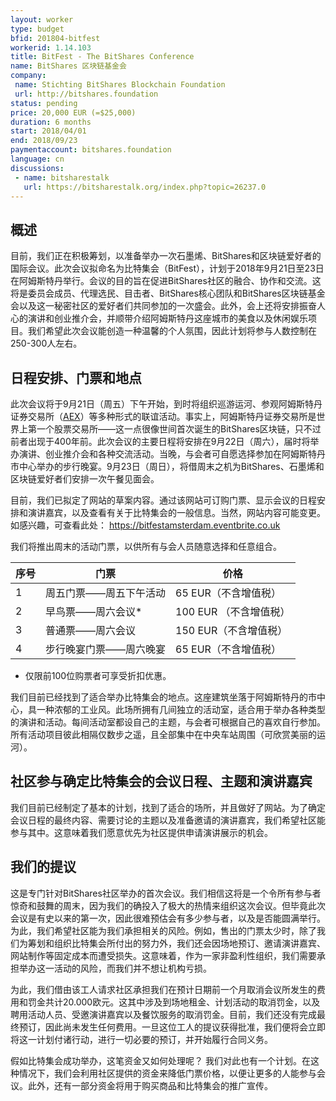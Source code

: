 ```yaml
---
layout: worker
type: budget
bfid: 201804-bitfest
workerid: 1.14.103
title: BitFest - The BitShares Conference
name: BitShares 区块链基金会
company:
 name: Stichting BitShares Blockchain Foundation
 url: http://bitshares.foundation
status: pending
price: 20,000 EUR (=$25,000)
duration: 6 months
start: 2018/04/01
end: 2018/09/23
paymentaccount: bitshares.foundation
language: cn
discussions:
 - name: bitsharestalk
   url: https://bitsharestalk.org/index.php?topic=26237.0
---
```


## 概述
目前，我们正在积极筹划，以准备举办一次石墨烯、BitShares和区块链爱好者的国际会议。此次会议拟命名为比特集会（BitFest），计划于2018年9月21日至23日在阿姆斯特丹举行。会议的目的旨在促进BitShares社区的融合、协作和交流。这将是委员会成员、代理选民、目击者、BitShares核心团队和BitShares区块链基金会以及这一秘密社区的爱好者们共同参加的一次盛会。此外，会上还将安排振奋人心的演讲和创业推介会，并顺带介绍阿姆斯特丹这座城市的美食以及休闲娱乐项目。我们希望此次会议能创造一种温馨的个人氛围，因此计划将参与人数控制在250-300人左右。

## 日程安排、门票和地点
此次会议将于9月21日（周五）下午开始，到时将组织巡游运河、参观阿姆斯特丹证券交易所（[AEX](https://www.aex.nl/amsterdam-exchange-experience)）等多种形式的联谊活动。事实上，阿姆斯特丹证券交易所是世界上第一个股票交易所——这一点很像世间首次诞生的BitShares区块链，只不过前者出现于400年前。此次会议的主要日程将安排在9月22日（周六），届时将举办演讲、创业推介会和各种交流活动。当晚，与会者可自愿选择参加在阿姆斯特丹市中心举办的步行晚宴。9月23日（周日），将借周末之机为BitShares、石墨烯和区块链爱好者们安排一次午餐见面会。

目前，我们已拟定了网站的草案内容。通过该网站可订购门票、显示会议的日程安排和演讲嘉宾，以及查看有关于比特集会的一般信息。当然，网站内容可能变更。如感兴趣，可查看此处： https://bitfestamsterdam.eventbrite.co.uk

我们将推出周末的活动门票，以供所有与会人员随意选择和任意组合。

 | 序号 | 门票 | 价格 |
 | --- | ------ | ----- |
 | 1   | 周五门票——周五下午活动 | 65 EUR（不含增值税）|
 | 2 | 早鸟票——周六会议*  | 100 EUR （不含增值税）| 
 | 3 | 普通票——周六会议  | 150 EUR（不含增值税）|
 | 4 | 步行晚宴门票——周六晚宴 | 65 EUR（不含增值税）|

* 仅限前100位购票者可享受折扣优惠。

我们目前已经找到了适合举办比特集会的地点。这座建筑坐落于阿姆斯特丹的市中心，具一种浓郁的工业风。此场所拥有几间独立的活动室，适合用于举办各种类型的演讲和活动。每间活动室都设自己的主题，与会者可根据自己的喜欢自行参加。所有活动项目彼此相隔仅数步之遥，且全部集中在中央车站周围（可欣赏美丽的运河）。

## 社区参与确定比特集会的会议日程、主题和演讲嘉宾
我们目前已经制定了基本的计划，找到了适合的场所，并且做好了网站。为了确定会议日程的最终内容、需要讨论的主题以及准备邀请的演讲嘉宾，我们希望社区能参与其中。这意味着我们愿意优先为社区提供申请演讲展示的机会。

## 我们的提议
这是专门针对BitShares社区举办的首次会议。我们相信这将是一个令所有参与者惊奇和鼓舞的周末，因为我们的确投入了极大的热情来组织这次会议。但毕竟此次会议是有史以来的第一次，因此很难预估会有多少参与者，以及是否能圆满举行。为此，我们希望社区能为我们承担相关的风险。例如，售出的门票太少时，除了我们为筹划和组织比特集会所付出的努力外，我们还会因场地预订、邀请演讲嘉宾、网站制作等固定成本而遭受损失。这意味着，作为一家非盈利性组织，我们需要承担举办这一活动的风险，而我们并不想让机构亏损。

为此，我们借由该工人请求社区承担我们在预计日期前一个月取消会议所发生的费用和罚金共计20.000欧元。这其中涉及到场地租金、计划活动的取消罚金，以及聘用活动人员、受邀演讲嘉宾以及餐饮服务的取消罚金。目前，我们还没有完成最终预订，因此尚未发生任何费用。一旦这位工人的提议获得批准，我们便将会立即将这一计划付诸行动，进行一切必要的预订，并开始履行合同义务。

假如比特集会成功举办，这笔资金又如何处理呢？ 我们对此也有一个计划。在这种情况下，我们会利用社区提供的资金来降低门票价格，以便让更多的人能参与会议。此外，还有一部分资金将用于购买商品和比特集会的推广宣传。
